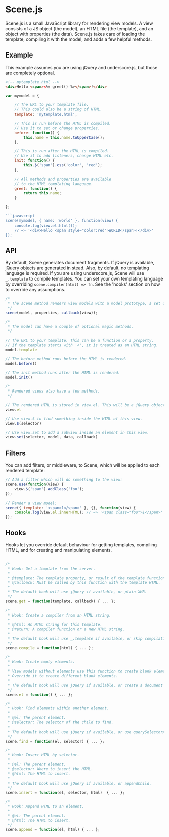 # Scene.js

Scene.js is a small JavaScript library for rendering view models. A view consists of a JS object (the model), an HTML file (the template), and an object with properties (the data). Scene.js takes care of loading the template, compiling it with the model, and adds a few helpful methods.

## Example

This example assumes you are using jQuery and underscore.js, but those are completely optional.

```html
<!-- mytemplate.html -->
<div>Hello <span><%= greet() %></span>!</div>
```

```javascript
var mymodel = {

    // The URL to your template file.
    // This could also be a string of HTML.
    template: 'mytemplate.html',

    // This is run before the HTML is compiled.
    // Use it to set or change properties.
    before: function() {
        this.name = this.name.toUpperCase();
    },

    // This is run after the HTML is compiled.
    // Use it to add listeners, change HTML etc.
    init: function() {
        this.$('span').css('color', 'red');
    },

    // All methods and properties are available
    // to the HTML templating language.
    greet: function() {
        return this.name;
    }

};

```javascript
scene(mymodel, { name: 'world' }, function(view) {
    console.log(view.el.html());
    // => '<div>Hello <span style="color:red">WORLD</span>!</div>'
});
```

## API

By default, Scene generates document fragments. If jQuery is available, jQuery objects are generated in stead.
Also, by default, no templating language is required.
If you are using underscore.js, Scene will use `_.template` to compile templates.
You can set your own templating language by overriding `scene.compiler(html) => fn`.
See the 'hooks' section on how to override any assumptions.

```javascript
/*
 * The scene method renders view models with a model prototype, a set of properties, and a callback.
 */
scene(model, properties, callback(view));

/*
 * The model can have a couple of optional magic methods.
 */

// The URL to your template. This can be a function or a property.
// If the template starts with '<', it is treated as an HTML string.
model.template

// The before method runs before the HTML is rendered.
model.before()

// The init method runs after the HTML is rendered.
model.init()

/*
 * Rendered views also have a few methods.
 */

// The rendered HTML is stored in view.el. This will be a jQuery object or a document fragment.
view.el

// Use view.$ to find something inside the HTML of this view.
view.$(selector)

// Use view.set to add a subview inside an element in this view.
view.set(selector, model, data, callback)
```

## Filters

You can add filters, or middleware, to Scene, which will be applied to each rendered template:

```javascript
// Add a filter which will do something to the view:
scene.use(function(view) {
    view.$('span').addClass('foo');
});

// Render a view model:
scene({ template: '<span>1</span>' }, {}, function(view) {
    console.log(view.el.innerHTML); // => '<span class="foo">1</span>'
});
```

## Hooks

Hooks let you override default behaviour for getting templates, compiling HTML, and for
creating and manipulating elements.

```javascript

/*
 * Hook: Get a template from the server.
 *
 * @template: The template property, or result of the template function.
 * @callback: Must be called by this function with the template HTML.
 *
 * The default hook will use jQuery if available, or plain XHR.
 */
scene.get = function(template, callback) { ... };

/*
 * Hook: Create a compiler from an HTML string.
 *
 * @html: An HTML string for this template.
 * @return: A compiler function or a new HTML string.
 *
 * The default hook will use _.template if available, or skip compilation.
 */
scene.compile = function(html) { ... };

/*
 * Hook: Create empty elements.
 *
 * View models without elements use this function to create blank elements.
 * Override it to create different blank elements.
 *
 * The default hook will use jQuery if available, or create a document fragment.
 */
scene.el = function() { ... };

/*
 * Hook: Find elements within another element.
 *
 * @el: The parent element.
 * @selector: The selector of the child to find.
 *
 * The default hook will use jQuery if available, or use querySelectorAll.
 */
scene.find = function(el, selector) { ... };

/*
 * Hook: Insert HTML by selector.
 *
 * @el: The parent element.
 * @selector: Where to insert the HTML.
 * @html: The HTML to insert.
 *
 * The default hook will use jQuery if available, or appendChild.
 */
scene.insert = function(el, selector, html)  { ... };

/*
 * Hook: Append HTML to an element.
 *
 * @el: The parent element.
 * @html: The HTML to insert.
 */
scene.append = function(el, html) { ... };
```
